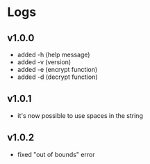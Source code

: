 # Logs
## v1.0.0
- added -h (help message)
- added -v (version)
- added -e (encrypt function)
- added -d (decrypt function)

## v1.0.1
- it's now possible to use spaces in the string

## v1.0.2
- fixed "out of bounds" error